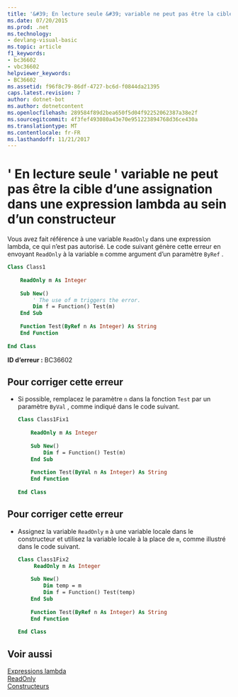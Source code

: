 ```yaml
---
title: '&#39; En lecture seule &#39; variable ne peut pas être la cible d’une assignation dans une expression lambda au sein d’un constructeur'
ms.date: 07/20/2015
ms.prod: .net
ms.technology:
- devlang-visual-basic
ms.topic: article
f1_keywords:
- bc36602
- vbc36602
helpviewer_keywords:
- BC36602
ms.assetid: f96f8c79-86df-4727-bc6d-f0844da21395
caps.latest.revision: 7
author: dotnet-bot
ms.author: dotnetcontent
ms.openlocfilehash: 289584f89d2bea650f5d04f92252062387a38e2f
ms.sourcegitcommit: 4f3fef493080a43e70e951223894768d36ce430a
ms.translationtype: MT
ms.contentlocale: fr-FR
ms.lasthandoff: 11/21/2017
---
```

# <a name="39readonly39-variable-cannot-be-the-target-of-an-assignment-in-a-lambda-expression-inside-a-constructor"></a>&#39; En lecture seule &#39; variable ne peut pas être la cible d’une assignation dans une expression lambda au sein d’un constructeur
Vous avez fait référence à une variable `ReadOnly` dans une expression lambda, ce qui n’est pas autorisé. Le code suivant génère cette erreur en envoyant `ReadOnly` à la variable `m` comme argument d’un paramètre `ByRef` .  
  
```vb  
Class Class1  
  
    ReadOnly m As Integer  
  
    Sub New()  
        ' The use of m triggers the error.  
        Dim f = Function() Test(m)  
    End Sub  
  
    Function Test(ByRef n As Integer) As String  
    End Function  
  
End Class  
```  
  
 **ID d’erreur :** BC36602  
  
## <a name="to-correct-this-error"></a>Pour corriger cette erreur  
  
-   Si possible, remplacez le paramètre `n` dans la fonction `Test` par un paramètre `ByVal` , comme indiqué dans le code suivant.  
  
    ```vb  
    Class Class1Fix1  
  
        ReadOnly m As Integer  
  
        Sub New()  
            Dim f = Function() Test(m)  
        End Sub  
  
        Function Test(ByVal n As Integer) As String  
        End Function  
  
    End Class  
    ```  
  
## <a name="to-correct-this-error"></a>Pour corriger cette erreur  
  
-   Assignez la variable `ReadOnly` `m` à une variable locale dans le constructeur et utilisez la variable locale à la place de `m`, comme illustré dans le code suivant.  
  
    ```vb  
    Class Class1Fix2  
         ReadOnly m As Integer  
  
        Sub New()  
            Dim temp = m  
            Dim f = Function() Test(temp)  
        End Sub  
  
        Function Test(ByRef n As Integer) As String  
        End Function  
  
    End Class  
    ```  
  
## <a name="see-also"></a>Voir aussi  
 [Expressions lambda](../../visual-basic/programming-guide/language-features/procedures/lambda-expressions.md)  
 [ReadOnly](../../visual-basic/language-reference/modifiers/readonly.md)  
 [Constructeurs](~/docs/visual-basic/programming-guide/concepts/object-oriented-programming.md#constructors)
